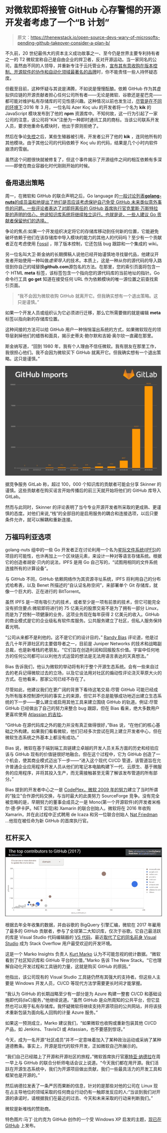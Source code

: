 # 对微软即将接管 GitHub 心存警惕的开源开发者考虑了一个“B 计划”

> 原文：<https://thenewstack.io/open-source-devs-wary-of-microsofts-pending-github-takeover-consider-a-plan-b/>

不久前，20 世纪最伟大的资本主义成功故事之一、至今仍是世界主要专利持有者之一的 T2 微软宣称自己是自由企业的捍卫者，反对开源运动。当一家同名的公司，虽然由不同的人领导，并重新专注于云托管业务，[宣布其有意收购在版本控制、开源软件的协作和自动化领域最著名的品牌](https://thenewstack.io/microsoft-to-acquire-github-to-expand-developer-reach/)时，你不能责怪一些人持怀疑态度。

但截至目前，这种怀疑与其说是沸腾，不如说是慢慢酝酿。依赖 GitHub 作为其虚拟供应链的开源贡献者担心任何公司所有者——无论是微软、谷歌还是星巴克——都可能对维护私有存储库的可见性感兴趣。这种情况以前也发生过，[尽管是在不同的环境下](https://www.theregister.co.uk/2016/03/23/npm_left_pad_chaos/):2016 年 3 月，一位名叫 Azer Koç ulu 的开发者将一个名为 **kik** 的 JavaScript 模块发布到了他的 **npm** 资源库中。不知何故，这一行为引起了一家公司的注意，该公司将“Kik”注册为一种即时通讯工具的商标。当该公司联系开发人员，要求他重命名模块时，他出于原则拒绝了。

然后在争论[失控](https://thenewstack.io/the-kik-kerfuffle/)之后，某些生殖器被引用，开发者公开了他的 **kik** ，连同他所有的其他模块。由于其他公司的代码依赖于 Koç ulu 的代码，结果是几个小时内软件崩溃的雪崩。

虽然这个问题很快就被修复了，但这个事件揭示了开源组件之间的相互依赖有多深——即使在商业容器化时代刚刚开始的时候。

## 备用退出策略

周一，在微软和 GitHub 的联合声明之后，Go language 的[一般讨论列表**golang-nuts**的成员温和地提出了他们是否应该考虑保护自己免受 GitHub 未来类似意外事件的问题。一些评论者表达了对即将离任的 GitHub 首席执行官克里斯·万斯特拉斯的声明的信心，他说知识库系统将继续独立运行。也就是说，一些人建议 Go 贡献者保留他们的选择。](https://groups.google.com/forum/#!forum/golang-nuts)

争论的焦点:如果一个开发组织决定将它的存储库移动到任何新的位置，它能避免破坏依赖于他们在该存储库中导入模块的能力的其他人的代码吗？至少有一个贡献者正在考虑使用 [Fossil](https://fossil-scm.org/index.html/doc/trunk/www/index.wiki) ，除了版本控制，它还包括 bug 跟踪和一个集成的 wiki。

另一位名叫大卫·斯金纳的长期撰稿人说他已经开始谨慎地寻找替代品，他建议开发者开始使用一种叫做*虚荣导入*的技术。本质上，这是一种从你的源代码的导入路径到你自己的域替换**github.com**源包名的方法。在那里，您的索引页面将包含一个 HTML **meta** 标签，该标签包含一个指向您的源代码库的当前地址的指针。Go 命令行工具 **go get** 知道在接受任何 URL 作为依赖模块的唯一源位置之前查找索引页面。

> “我不会因为微软收购 GitHub 就离开它。但我确实想有一个退出策略。这只是谨慎。”

如果一个开发人员或组织认为它必须进行迁移，那么它所需要做的就是编辑 **meta** 标签以指向新的存储库位置。

这种间接的方法可以给 GitHub 用户一种悄悄溜出系统的方式，如果微软现在的领导层剥掉他们的蜡唇和面具，揭示史蒂夫·鲍尔默和吉姆·奥尔钦一直藏在那里。

斯金纳写道，“回到 1980 年，我有个人理由不信任微软。我有朋友在那里工作，我很担心他们。我不会因为微软买下 GitHub 就离开它。但我确实想有一个退出策略。这只是谨慎。”

[![](img/23f24cfacdd73aadecb677886668f687.png)](https://storage.googleapis.com/cdn.thenewstack.io/media/2018/06/4187f4bb-180606-gitlab-imports-tracker-chart.jpg)

据竞争服务 GitLab 称，超过 100，000 个知识库的贡献者可能会分享 Skinner 的谨慎。这些贡献者在购买谣言开始传播后的前三天就开始将他们的 GitHub 库导入 GitLab。

然而与此同时，Skinner 的评论表明了当今专业开源开发者所采取的更成熟、更谨慎的态度。对他们来说,“栈”的全部目的是启用服务的耦合和连接选项，以后只要条件允许，就可以解耦和重新连接。

## 万福玛利亚选项

golang-nuts 组中的一些 Go 开发者正在讨论利用一个名为[星际文件系统(IPFS)](https://github.com/ipfs/ipfs)的项目的可能性，也许再加上一个区块链元素，来设计一种对等语言存储系统。根据它的创造者胡安·贝内的说法，IPFS 是用 Go 自己写的，“试图用相同的文件系统连接所有的计算设备”。

与 GitHub 不同，GitHub 依赖网络作为其资源寻址系统，IPFS 将利用自己的分布式哈希表，以及 Benet 所描述的“自认证名称空间”，来部署单个 Git 存储库，就像一个巨大的、正在进行的 BitTorrent。

虽然 IPFS 是一项有吸引力的技术，或者至少是一项有前景的技术，但它可能完全没有抓住要点:微软即将进行的 75 亿美元的股票交易不是为了拥有一部分 Linux，而是为了控制一项健康的业务，这项业务现在每年获得 2 亿美元的收入。GitHub 的商业模式是它的企业级私有软件库服务。公共服务建立了社区，但私人服务保持着光明。

“公司从来都不是利他的。这不是它们的设计目的，” [Randy Bias](https://www.linkedin.com/in/randybias) 评论道，他是过去几十年开源社区的主要倡导者之一，目前是 Juniper Networks 的技术和战略副总裁，也是新堆栈的老朋友。“它们旨在创造利润和回报股东价值。宇宙中任何地方的任何公司都可以以利他方式运营的想法是无法用语言表达的天真想法。”

Bias 告诉我们，他认为微软的举动将有利于整个开源生态系统。会有一些来自过去的老兵记得微软过去的立场，以及它设法用对社区的煽动性评论浇灭草原大火的方式。在他看来，那家公司已经不存在了。

尽管如此，他建议我们在更广阔的背景下看待这笔交易:尽管 GitHub 可能已经成为所有版本控制源代码的事实上的来源，但它并不总是能够成功地迈出建立生态系统的下一步——要么建立或启用其他工具来建立围绕 GitHub 的轨道。例证:尽管 GitHub 已经做出了自己的努力来整合 bug 跟踪，但在 Bias 看来，绝大多数用户更喜欢使用 [Atlassian 的吉拉](https://thenewstack.io/pagerduty-devops-hub-jira-software-atlassian/)。

“GitHub 在源代码库之外的能力并没有真正做得很好，”Bias 说，“在他们的核心基础之外构建。如果我们看看微软，他们已经多次尝试在网上建立开发者中心，但在微软生态系统之外基本上都没有成功。”

Bias 说，微软在基于端到端工具链建立卓越的开发人员关系方面的历史和经验应该与 GitHub 现有的价值链很好地融合。但在这个过程中，它为 GitHub 创造了一个机会，使其商业模式迈出下一步——“进入这个现代 CI/CD 管道，该管道旨在允许普通企业应用程序开发人员从他们的笔记本电脑构建下一代、云原生、基于微服务的应用程序，并将其投入生产，而无需接触甚至无需了解该发布管道的所有部分。”

Bias 提到的开发者中心之一是 [CodePlex，微软 2009 年的努力](https://betanews.com/2009/09/10/microsoft-mono-developer-form-open-source-commercial-cooperative/)建立了当时所谓的“独立”合作源代码交换，与当时最大的此类努力 SourceForge 竞争。没有完全被忽略的是，早期努力的董事会成员之一是 Mono(第一个开源软件)的开发者米格尔·德·伊卡萨。NET 实现)和 Xamarin 的联合创始人。微软将在 2016 年收购 Xamarin，并在此过程中正式聘用 de Icaza 和另一位联合创始人 [Nat Friedman](https://twitter.com/natfriedman) …他现在被任命为新 GitHub 的首席执行官。

## 杠杆买入

[![](img/c801b38c6d12cf7845cee22ce6106831.png)](https://storage.googleapis.com/cdn.thenewstack.io/media/2018/06/cdbcf469-180606-github-2017-contributors.jpg)

根据去年全年收集的数据，并由谷歌的 BigQuery 引擎汇编，微软在 2017 年雇用了最多的 GitHub 贡献者，参与了全球第二大知识库，仅次于谷歌。它自己最活跃的库是 Visual Studio 代码编辑器的 [VS 代码](https://code.visualstudio.com/)，最近[取代了它的同名前身 Visual Studio](https://insights.stackoverflow.com/survey/2018/) 成为 Stack Overflow 用户最受欢迎的开发环境。

这是一个 Marko Insights 负责人 [Kurt Marko](https://twitter.com/krmarko) 认为不可能忽视的统计数据。“微软看到了社区知识库和 GitHub 平台的价值，”Marko 告诉 The New Stack。“它也理解自动化开发过程和工具链的力量，这就是购买 GitHub 的原因。”

他指出，该公司现有的 Visual Studio 工具链仍然有其强大的支持者。但这些人主要是 Windows 开发人员，CI/CD 等现代方法学需要更长时间才能掌握。

“我认为 GitHub 的长期战略至少有一部分是为 Azure 构建一整套 CI/CD 和基础设施即代码(IaC)服务，”他继续说道。“虽然 GitHub 是众所周知的公共平台，但它显然也可以用于私有存储库。我怀疑微软将继续支持开源项目的公共网站，并将该技术重新包装为面向私人回购的计量 Azure 服务。”

如果这一预测成立，Marko 建议我们，“如果微软也收购或重新包装其他 CI/CD 产品，如 Jenkins、TravisCI 或 Atlassian，也不要感到惊讶。”

今天，成为一名开源“社区成员”并不一定意味着加入了某种政治运动或采纳了某种道德教条。事实上，开源是现代的软件开发，正如微软自己所展示的。

“我们自己已经踏上了开源和开源社区的旅程，”微软首席执行官[塞特亚·纳德拉](https://twitter.com/satyanadella)在周一早上与 GitHub 的联合分析师电话会议上说道。“今天我们都在用开源。我们活跃在开源生态系统中，我们为开源项目做出贡献，我们一些最具活力的开发工具和框架也是开源的。”

然后纳德拉发表了一条严厉而果断的信息，针对的是那些对他的公司在 Linux 现在占主导地位的领域采取的任何商业行动仍有一触即发反应的人:“当谈到我们对开源的承诺时，请根据我们在最近的过去、今天和未来采取的行动来判断我们。”

微软是新堆栈的赞助商。

特色图片:马丁·比约克为 GitHub 创作的一个受 Windows XP 启发的主题，[现已在 GitHub](https://github.com/martenbjork/github-xp) 上发布。

<svg xmlns:xlink="http://www.w3.org/1999/xlink" viewBox="0 0 68 31" version="1.1"><title>Group</title> <desc>Created with Sketch.</desc></svg>